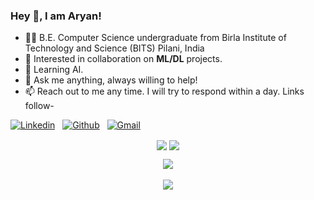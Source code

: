 ### Hey 👋, I am Aryan!
- 👨‍🎓 B.E. Computer Science undergraduate from Birla Institute of Technology and Science (BITS) Pilani, India
- 💖 Interested in collaboration on **ML/DL** projects.
- 🌱 Learning AI.
- 💬 Ask me anything, always willing to help!
- 📫 Reach out to me any time. I will try to respond within a day. Links follow-

<!-- Connection Links -->
[![Linkedin](https://img.shields.io/badge/-LinkedIn-blue?style=flat&logo=Linkedin&logoColor=white)](https://www.linkedin.com/in/aryan-bakshi-005b27222/)&nbsp;&nbsp;
[![Github](https://img.shields.io/badge/-Github-000?style=flat&logo=Github&logoColor=white)](https://github.com/aryan-bakshii)&nbsp;&nbsp;
[![Gmail](https://img.shields.io/badge/-Gmail-c14438?style=flat&logo=Gmail&logoColor=white)](mailto:aryanbakshi2021@gmail.com)

<!-- User Stats -->
<p align="center">
  <img align="center" src="https://img.shields.io/github/followers/aryan-bakshii?style=social" />  
  <img align="center" src="https://visitor-badge.laobi.icu/badge?page_id=aryan-bakshii.visitor-badge" />
</p>

<!-- Coding Stats -->
<p align="center">
  <img align="center" src="https://github-readme-stats-sigma-five.vercel.app/api?username=aryan-bakshii&show_icons=true&theme=dark" /> <br><br>
  <img align="center" src="https://github-readme-streak-stats.herokuapp.com/?user=aryan-bakshii&theme=dark" /> <br><br>
</p>
